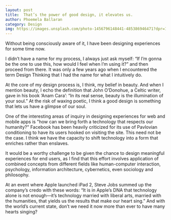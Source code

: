 ```yaml
---
layout: post
title:  That’s the power of good design, it elevates us.
author: Phoemela Ballaran
category: Design
img: https://images.unsplash.com/photo-1456796148441-485386946471?dpr=1&auto=format&fit=crop&w=1500&h=1000&q=80&cs=tinysrgb&crop=
---
```


Without being consciously aware of it, I have been designing experiences for some time now.

I didn’t have a name for my process, I always just ask myself: “If I’m gonna be the one to use this, how would I feel when I’m using it?” and then proceed from there. It was only a few years ago when I encountered the term Design Thinking that I had the name for what I intuitively do.

At the core of my design process is, I think, my belief in beauty. And when I mention beauty, I echo the definition that John O’Donohue, a Celtic writer, gave in his book ‘Anam Cara’: “In its real sense, beauty is the illumination of your soul.” At the risk of waxing poetic, I think a good design is something that lets us have a glimpse of our soul.

One of the interesting areas of inquiry in designing experiences for web and mobile apps is "how can we bring forth a technology that respects our humanity?" Facebook has been heavily criticized for its use of Pavlovian conditioning to have its users hooked on visiting the site. This need not be the case. I think we have the capacity to shift technology into a form that enriches rather than enslaves.

It would be a worthy challenge to be given the chance to design meaningful experiences for end users, as I find that this effort involves application of combined concepts from different fields like human-computer interaction, psychology, information architecture, cybernetics, even sociology and philosophy.

At an event where Apple launched iPad 2, Steve Jobs summed up the company’s credo with these words: “It is in Apple’s DNA that technology alone is not enough—it’s technology married with liberal arts, married with the humanities, that yields us the results that make our heart sing.” And with the world’s current state, don’t we need it now more than ever to have many hearts singing?
